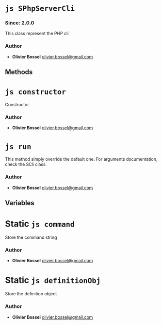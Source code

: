 


<!-- @namespace    sugar.node.server.php -->
<!-- @name    SPhpServerCli -->

# ```js SPhpServerCli ```
### Since: 2.0.0

This class represent the PHP cli




### Author
- **Olivier Bossel** <a href="mailto:olivier.bossel@gmail.com">olivier.bossel@gmail.com</a> 


## Methods



<!-- @name    constructor -->

# ```js constructor ```


Constructor




### Author
- **Olivier Bossel** <a href="mailto:olivier.bossel@gmail.com">olivier.bossel@gmail.com</a> 




<!-- @name    run -->

# ```js run ```


This method simply override the default one.
For arguments documentation, check the SCli class.




### Author
- **Olivier Bossel** <a href="mailto:olivier.bossel@gmail.com">olivier.bossel@gmail.com</a> 


## Variables



<!-- @name    command -->

# Static ```js command ```


Store the command string



### Author
- **Olivier Bossel** <a href="mailto:olivier.bossel@gmail.com">olivier.bossel@gmail.com</a> 




<!-- @name    definitionObj -->

# Static ```js definitionObj ```


Store the definition object



### Author
- **Olivier Bossel** <a href="mailto:olivier.bossel@gmail.com">olivier.bossel@gmail.com</a> 

